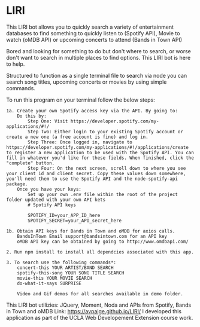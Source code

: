 # LIRI

This LIRI bot allows you to quickly search a variety of entertainment databases to find something to quickly listen to (Spotify API), Movie to watch (oMDB API) or upcoming concerts to attend (Bands in Town API)

Bored and looking for something to do but don't where to search, or worse don't want to search in multiple places to find options. This LIRI bot is here to help.

Structured to function as a single terminal file to search via node you can search song titles, upcoming concerts or movies by using simple commands.


To run this program on your terminal follow the below steps:

    1a. Create your own Spotify access key via the API. By going to:
        Do this by:
            Step One: Visit https://developer.spotify.com/my-applications/#!/
            Step Two: Either login to your existing Spotify account or create a new one (a free account is fine) and log in.
            Step Three: Once logged in, navigate to https://developer.spotify.com/my-applications/#!/applications/create to register a new application to be used with the Spotify API. You can fill in whatever you'd like for these fields. When finished, click the "complete" button.
            Step Four: On the next screen, scroll down to where you see your client id and client secret. Copy these values down somewhere, you'll need them to use the Spotify API and the node-spotify-api package.
        Once you have your keys:
            Set up your own .env file within the root of the project folder updated with your own API kets
            # Spotify API keys

            SPOTIFY_ID=your_APP_ID_here
            SPOTIFY_SECRET=your_API_secret_here

    1b. Obtain API keys for Bands in Town and oMDB for axios calls.
        BandsInTown Email support@bandsintown.com for an API key
        oMDB API key can be obtained by going to http://www.omdbapi.com/

    2. Run npm install to install all dependcies associated with this app.

    3. To search use the following commands*:
        concert-this YOUR ARTIST/BAND SEARCH 
        spotify-this-song YOUR SONG TITLE SEARCH
        movie-this YOUR MOVIE SEARCH
        do-what-it-says SURPRISE
        
        Video and Gif demos for all searches available in demo folder.
        
       
This LIRI bot utilizies: JQuery, Moment, Noda and APIs from Spotify, Bands in Town and oMDB 
Link: https://avpaige.github.io/LIRI/ 
I developed this application as part of the UCLA Web Developement Extension course work.



